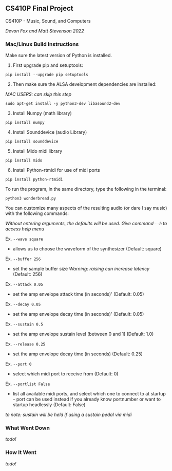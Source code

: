 ## CS410P Final Project

CS410P - Music, Sound, and Computers

*Devon Fox and Matt Stevenson 2022*

### Mac/Linux Build Instructions

Make sure the latest version of Python is installed.

1. First upgrade pip and setuptools:

`pip install --upgrade pip setuptools`

2. Then make sure the ALSA development dependencies are installed:

*MAC USERS: can skip this step*

`sudo apt-get install -y python3-dev libasound2-dev`

3. Install Numpy (math library)

`pip install numpy`

4. Install Sounddevice (audio Library)

`pip install sounddevice`

5. Install Mido midi library

`pip install mido`

6. Install Python-rtmidi for use of midi ports

`pip install python-rtmidi`

To run the program, in the same directory, type the following in the terminal:

`python3 wonderbread.py`

You can customize many aspects of the resulting audio (or dare I say music) with the following commands:

*Without entering arguments, the defaults will be used. Give command `--h` to access help menu*

Ex. `--wave square` 
* allows us to choose the waveform of the synthesizer (Default: square)

Ex. `--buffer 256`
* set the sample buffer size *Warning: raising can increase latency* (Default: 256)

Ex. `--attack 0.05`
* set the amp envelope attack time (in seconds)' (Default: 0.05)

Ex. `--decay 0.05`
* set the amp envelope decay time (in seconds)' (Default: 0.05)

Ex. `--sustain 0.5`
* set the amp envelope sustain level (between 0 and 1) (Default: 1.0)

Ex. `--release 0.25`
* set the amp envelope decay time (in seconds) (Default: 0.25)

Ex. `--port 0`
* select which midi port to receive from (Default: 0)

Ex. `--portlist False`
* list all available midi ports, and select which one to connect to at startup - port can be used instead if you already know portnumber or want to startup headlessly (Default: False)

*to note: sustain will be held if using a sustain pedal via midi*

### What Went Down

*todo!*

###  How It Went

*todo!*